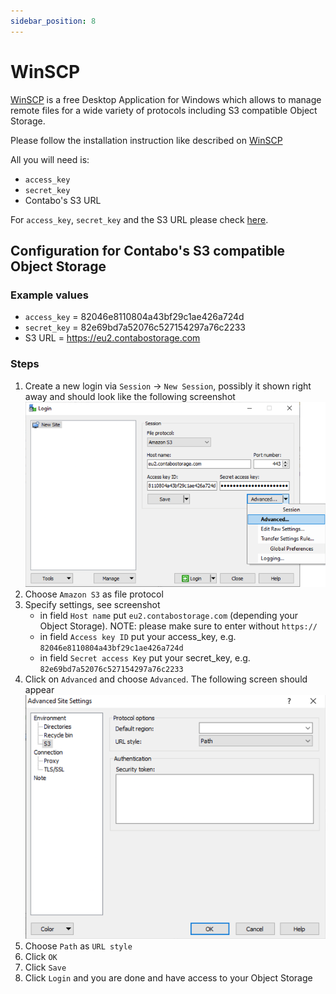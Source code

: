 ```yaml
---
sidebar_position: 8
---
```


# WinSCP

[WinSCP](https://winscp.net/) is a free Desktop Application for Windows which allows to manage remote files for a wide variety of protocols including S3 compatible Object Storage.

Please follow the installation instruction like described on [WinSCP](https://winscp.net/eng/download.php)

All you will need is:

* `access_key`
* `secret_key`
* Contabo's S3 URL

For `access_key`, `secret_key` and the S3 URL please check [here](/docs/products/Object-Storage/s3-connection-settings).

## Configuration for Contabo's S3 compatible Object Storage

### Example values

* `access_key` = 82046e8110804a43bf29c1ae426a724d
* `secret_key` = 82e69bd7a52076c527154297a76c2233
* S3 URL = https://eu2.contabostorage.com

### Steps

1. Create a new login via `Session` -> `New Session`, possibly it shown right away and should look like the following screenshot
  ![settings](/img/products/object-storage/tools/winscp/winscp-settings.png)
2. Choose `Amazon S3` as file protocol
3. Specify settings, see screenshot
   * in field `Host name` put `eu2.contabostorage.com` (depending your Object Storage). NOTE: please make sure to enter without `https://`
   * in field `Access key ID` put your access_key, e.g. `82046e8110804a43bf29c1ae426a724d`
   * in field `Secret access Key` put your secret_key, e.g. `82e69bd7a52076c527154297a76c2233`
4. Click on `Advanced` and choose `Advanced`. The following screen should appear ![advanced](/img/products/object-storage/tools/winscp/winscp-advanced-settings.png)
5. Choose `Path` as `URL style`
6. Click `OK`
7. Click `Save`
8. Click `Login` and you are done and have access to your Object Storage
